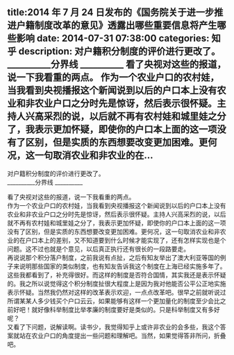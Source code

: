 title:2014 年 7 月 24 日发布的《国务院关于进一步推进户籍制度改革的意见》透露出哪些重要信息将产生哪些影响
date: 2014-07-31   07:38:00 
categories: 知乎 
 description: 对户籍积分制度的评价进行更改了。 __________分界线 __________ 看了央视对这些的报道，说一下我看重的两点。 作为一个农业户口的农村娃，当我看到央视播报这个新闻说到以后的户口本上没有农业和非农业户口之分时先是惊讶，然后表示很怀疑。主持人兴高采烈的说，以后就不再有农村娃和城里娃之分了，我表示更加怀疑，即使你的户口本上面的这一项没有了区别，但是实质的东西想要改变更加困难。更何况，这一句取消农业和非农业的在…
  --- 
 对户籍积分制度的评价进行更改了。  
__________分界线 __________  

看了央视对这些的报道，说一下我看重的两点。  
作为一个农业户口的农村娃，当我看到央视播报这个新闻说到以后的户口本上没有农业和非农业户口之分时先是惊讶，然后表示很怀疑。主持人兴高采烈的说，以后就不再有农村娃和城里娃之分了，我表示更加怀疑，即使你的户口本上面的这一项没有了区别，但是实质的东西想要改变更加困难。更何况，这一句取消农业和非农业的在户口本上的差别，又不知道要到什么时候才能实现了，还有怎样实现也是个问题。这不过也就是个意见，以后真正执行还有很长的一段路要走。  
再说说那个积分落户制度，之前我说有点扯，之后有知友举出了澳大利亚等国的例子来说明那些国家的类似制度，也有知友告诉我这个制度在上海已经实施多年了。这些我都看到了，补充得很好。而这样的制度是否符合国情，其实我还是表示怀疑的。我之所以说觉得这个积分制度扯很大程度上是因为我对他能否公平公正地实施表示怀疑。当然我仍然对这样的改革表示欢迎，一点点改革吧。很早之前就听说过所谓某某人多少钱买个户口云云，如果能够有这样一个更加量化的制度至少会比之前好吧！就好像科举制度比举孝廉的制度要好是类似的。只是科举制度又有多好呢？  
又看了下问题，说解读啊。读书少，我觉得知乎上或许非农业的会多些，我这个答案就站在农业户口的角度提出一些问题和理解吧。当然，如果觉得答非所问，折叠吧。